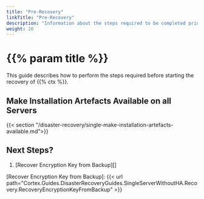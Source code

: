 ```yaml
---
title: "Pre-Recovery"
linkTitle: "Pre-Recovery"
description: "Information about the steps required to be completed prior to starting the recovery process."
weight: 20
---
```


# {{% param title %}}

This guide describes how to perform the steps required before starting the recovery of {{% ctx %}}.

## Make Installation Artefacts Available on all Servers

{{< section "/disaster-recovery/single-make-installation-artefacts-available.md">}}

## Next Steps?

1. [Recover Encryption Key from Backup][]

[Recover Encryption Key from Backup]: {{< url path="Cortex.Guides.DisasterRecoveryGuides.SingleServerWithoutHA.Recovery.RecoveryEncryptionKeyFromBackup" >}}